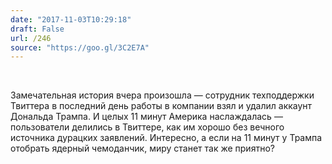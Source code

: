 ```yaml
---
date: "2017-11-03T10:29:18"
draft: False
url: /246
source: "https://goo.gl/3C2E7A"
---
```


[​](https://blognot.co/wp-content/uploads/2017/11/donald-trump-twitter.0.jpg)

Замечательная история вчера произошла — сотрудник техподдержки Твиттера в последний день работы в компании взял и удалил аккаунт Дональда Трампа.
И целых 11 минут Америка наслаждалась — пользователи делились в Твиттере, как им хорошо без вечного источника дурацких заявлений.
Интересно, а если на 11 минут у Трампа отобрать ядерный чемоданчик, миру станет так же приятно?
